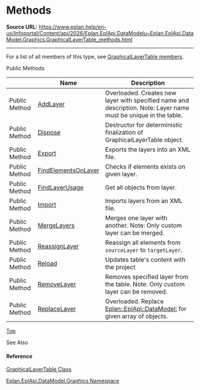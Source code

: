 # Methods

**Source URL:** https://www.eplan.help/en-us/Infoportal/Content/api/2026/Eplan.EplApi.DataModelu~Eplan.EplApi.DataModel.Graphics.GraphicalLayerTable_methods.html

---

For a list of all members of this type, see [GraphicalLayerTable members](Eplan.EplApi.DataModelu~Eplan.EplApi.DataModel.Graphics.GraphicalLayerTable_members.html).

Public Methods

|  | Name | Description |
| --- | --- | --- |
| Public Method | [AddLayer](Eplan.EplApi.DataModelu~Eplan.EplApi.DataModel.Graphics.GraphicalLayerTable~AddLayer.html) | Overloaded. Creates new layer with specified name and description. Note: Layer name must be unique in the table. |
| Public Method | [Dispose](Eplan.EplApi.DataModelu~Eplan.EplApi.DataModel.Graphics.GraphicalLayerTable~Dispose().html) | Destructor for deterministic finalization of GraphicalLayerTable object. |
| Public Method | [Export](Eplan.EplApi.DataModelu~Eplan.EplApi.DataModel.Graphics.GraphicalLayerTable~Export.html) | Exports the layers into an XML file. |
| Public Method | [FindElementsOnLayer](Eplan.EplApi.DataModelu~Eplan.EplApi.DataModel.Graphics.GraphicalLayerTable~FindElementsOnLayer.html) | Checks if elements exists on given layer. |
| Public Method | [FindLayerUsage](Eplan.EplApi.DataModelu~Eplan.EplApi.DataModel.Graphics.GraphicalLayerTable~FindLayerUsage.html) | Get all objects from layer. |
| Public Method | [Import](Eplan.EplApi.DataModelu~Eplan.EplApi.DataModel.Graphics.GraphicalLayerTable~Import.html) | Imports layers from an XML file. |
| Public Method | [MergeLayers](Eplan.EplApi.DataModelu~Eplan.EplApi.DataModel.Graphics.GraphicalLayerTable~MergeLayers.html) | Merges one layer with another. Note: Only custom layer can be merged. |
| Public Method | [ReassignLayer](Eplan.EplApi.DataModelu~Eplan.EplApi.DataModel.Graphics.GraphicalLayerTable~ReassignLayer.html) | Reassign all elements from `sourceLayer` to `targetLayer`. |
| Public Method | [Reload](Eplan.EplApi.DataModelu~Eplan.EplApi.DataModel.Graphics.GraphicalLayerTable~Reload.html) | Updates table's content with the project |
| Public Method | [RemoveLayer](Eplan.EplApi.DataModelu~Eplan.EplApi.DataModel.Graphics.GraphicalLayerTable~RemoveLayer(GraphicalLayer).html) | Removes specified layer from the table. Note: Only custom layer can be removed. |
| Public Method | [ReplaceLayer](Eplan.EplApi.DataModelu~Eplan.EplApi.DataModel.Graphics.GraphicalLayerTable~ReplaceLayer.html) | Overloaded. Replace [Eplan::EplApi::DataModel:](Eplan.EplApi.DataModelu~Eplan.EplApi.DataModel.Graphics.GraphicalLayer.html) for given array of objects. |

[Top](#top)

See Also

#### Reference

[GraphicalLayerTable Class](Eplan.EplApi.DataModelu~Eplan.EplApi.DataModel.Graphics.GraphicalLayerTable.html)
  
[Eplan.EplApi.DataModel.Graphics Namespace](Eplan.EplApi.DataModelu~Eplan.EplApi.DataModel.Graphics_namespace.html)